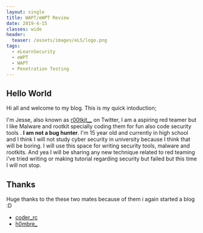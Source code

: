 ```yaml
---
layout: single
title: WAPT/eWPT Review
date: 2019-4-15
classes: wide
header:
  teaser: /assets/images/eLS/logo.png
tags:
  - eLearnSecurity
  - eWPT
  - WAPT
  - Penetration Testing
--- 
```



## Hello World
Hi all and welcome to my blog. This is my quick intoduction;

I'm Jesse, also known as [r00tkit__](https://twitter.com/r00tkit__) on Twitter, I am a aspiring red teamer but I like Malware and rootkit specially coding them for fun also code security tools . **I am not a bug hunter**.
I'm 15 year old and currently in high school and I think I will not study cyber security in university because I think that will be boring. I will use this space for writing security tools, malware and rootkits.
And yea I will be sharing any new technique related to red teaming i've tried writing or making tutorial regarding security but failed but this time I will not stop.


## Thanks 
Huge thanks to the these two mates because of them i again started a blog :D 

+ [coder_rc](https://twitter.com/coder_rc)
+ [h0mbre_](https://twitter.com/h0mbre_)
